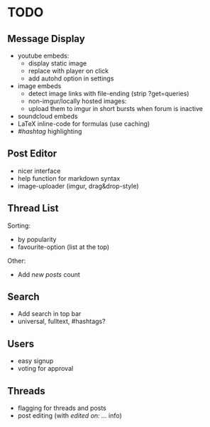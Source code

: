 TODO
===

Message Display
---
- youtube embeds:
    - display static image
    - replace with player on click
    - add autohd option in settings
- image embeds
    - detect image links with file-ending (strip ?get=queries)
    - non-imgur/locally hosted images:
    - upload them to imgur in short bursts when forum is inactive
- soundcloud embeds
- LaTeX inline-code for formulas (use caching)
- _#hashtag_ highlighting

Post Editor
---
- nicer interface
- help function for markdown syntax
- image-uploader (imgur, drag&drop-style)

Thread List
---
Sorting:

- by popularity
- favourite-option (list at the top)

Other:

- Add _new posts_ count

Search
---

- Add search in top bar
- universal, fulltext, #hashtags?

Users
---
- easy signup
- voting for approval


Threads
---
- flagging for threads and posts
- post editing (with _edited on: ..._ info)
